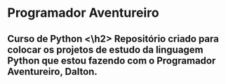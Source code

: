 # Programador Aventureiro
 <h2>Curso de Python <\h2>
 Repositório criado para colocar os projetos de estudo da linguagem Python que estou fazendo com o Programador Aventureiro, Dalton.
